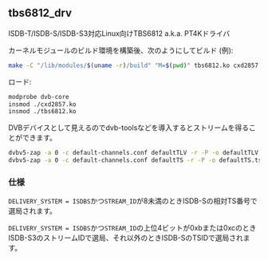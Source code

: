 ## tbs6812_drv

ISDB-T/ISDB-S/ISDB-S3対応Linux向けTBS6812 a.k.a. PT4Kドライバ

カーネルモジュールのビルド環境を構築後、次のようにしてビルド (例):

```sh
make -C "/lib/modules/$(uname -r)/build" "M=$(pwd)" tbs6812.ko cxd2857.ko
```

ロード:

```sh
modprobe dvb-core
insmod ./cxd2857.ko
insmod ./tbs6812.ko
```

DVBデバイスとして見えるのでdvb-toolsなどを導入するとストリームを得ることができます。

```sh
dvbv5-zap -a 0 -c default-channels.conf defaultTLV -r -P -o defaultTLV.mmts
dvbv5-zap -a 0 -c default-channels.conf defaultTS -r -P -o defaultTS.ts
```

### 仕様

`DELIVERY_SYSTEM = ISDBS`かつ`STREAM_ID`が8未満のときISDB-Sの相対TS番号で選局されます。

`DELIVERY_SYSTEM = ISDBS`かつ`STREAM_ID`の上位4ビットが0xbまたは0xcのときISDB-S3のストリームIDで選局、それ以外のときISDB-SのTSIDで選局されます。
